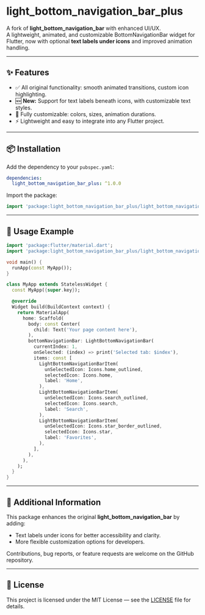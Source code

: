 # light_bottom_navigation_bar_plus

A fork of **light_bottom_navigation_bar** with enhanced UI/UX.  
A lightweight, animated, and customizable BottomNavigationBar widget for Flutter, now with optional **text labels under icons** and improved animation handling.

---

## ✨ Features

- ✅ All original functionality: smooth animated transitions, custom icon highlighting.  
- 🆕 **New:** Support for text labels beneath icons, with customizable text styles.  
- 🎨 Fully customizable: colors, sizes, animation durations.  
- ⚡ Lightweight and easy to integrate into any Flutter project.

---

## 📦 Installation

Add the dependency to your `pubspec.yaml`:

```yaml
dependencies:
  light_bottom_navigation_bar_plus: ^1.0.0
```

Import the package:

```dart
import 'package:light_bottom_navigation_bar_plus/light_bottom_navigation_bar_plus.dart';
```

---

## 🚀 Usage Example

```dart
import 'package:flutter/material.dart';
import 'package:light_bottom_navigation_bar_plus/light_bottom_navigation_bar_plus.dart';

void main() {
  runApp(const MyApp());
}

class MyApp extends StatelessWidget {
  const MyApp({super.key});

  @override
  Widget build(BuildContext context) {
    return MaterialApp(
      home: Scaffold(
        body: const Center(
          child: Text('Your page content here'),
        ),
        bottomNavigationBar: LightBottomNavigationBar(
          currentIndex: 1,
          onSelected: (index) => print('Selected tab: $index'),
          items: const [
            LightBottomNavigationBarItem(
              unSelectedIcon: Icons.home_outlined,
              selectedIcon: Icons.home,
              label: 'Home',
            ),
            LightBottomNavigationBarItem(
              unSelectedIcon: Icons.search_outlined,
              selectedIcon: Icons.search,
              label: 'Search',
            ),
            LightBottomNavigationBarItem(
              unSelectedIcon: Icons.star_border_outlined,
              selectedIcon: Icons.star,
              label: 'Favorites',
            ),
          ],
        ),
      ),
    );
  }
}
```

---

## 📖 Additional Information

This package enhances the original **light_bottom_navigation_bar** by adding:  
- Text labels under icons for better accessibility and clarity.  
- More flexible customization options for developers.  

Contributions, bug reports, or feature requests are welcome on the GitHub repository.

---

## 📝 License

This project is licensed under the MIT License — see the [LICENSE](LICENSE) file for details.
